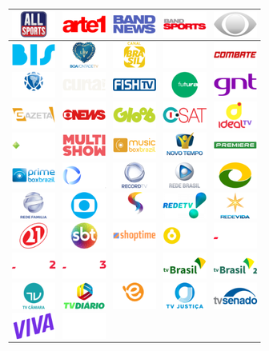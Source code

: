 | ![](https://raw.githubusercontent.com/RevGear/logo/master/Countries/BR/All-Sports.png) | ![](https://raw.githubusercontent.com/RevGear/logo/master/Countries/BR/Arte1.png) | ![](https://raw.githubusercontent.com/RevGear/logo/master/Countries/BR/Band-News.png) | ![](https://raw.githubusercontent.com/RevGear/logo/master/Countries/BR/Band-Sports.png) | ![](https://raw.githubusercontent.com/RevGear/logo/master/Countries/BR/Band.png) | 
|:---:|:---:|:---:|:---:|:---:| 
| ![](https://raw.githubusercontent.com/RevGear/logo/master/Countries/BR/Bis.png) | ![](https://raw.githubusercontent.com/RevGear/logo/master/Countries/BR/Boa-Vontade-TV.png) | ![](https://raw.githubusercontent.com/RevGear/logo/master/Countries/BR/Canal-Brasil.png) | ![](https://raw.githubusercontent.com/RevGear/logo/master/Countries/BR/Canaldo-Boi.png) | ![](https://raw.githubusercontent.com/RevGear/logo/master/Countries/BR/Combate.png) | 
| ![](https://raw.githubusercontent.com/RevGear/logo/master/Countries/BR/Conmebol-TV.png) | ![](https://raw.githubusercontent.com/RevGear/logo/master/Countries/BR/Curta.png) | ![](https://raw.githubusercontent.com/RevGear/logo/master/Countries/BR/Fish-TV.png) | ![](https://raw.githubusercontent.com/RevGear/logo/master/Countries/BR/Futura.png) | ![](https://raw.githubusercontent.com/RevGear/logo/master/Countries/BR/G-N-T.png) | 
| ![](https://raw.githubusercontent.com/RevGear/logo/master/Countries/BR/Gazeta.png) | ![](https://raw.githubusercontent.com/RevGear/logo/master/Countries/BR/Globo-News.png) | ![](https://raw.githubusercontent.com/RevGear/logo/master/Countries/BR/Gloob.png) | ![](https://raw.githubusercontent.com/RevGear/logo/master/Countries/BR/I-Sat-Brazil.png) | ![](https://raw.githubusercontent.com/RevGear/logo/master/Countries/BR/Ideal-TV.png) | 
| ![](https://raw.githubusercontent.com/RevGear/logo/master/Countries/BR/Megapix.png) | ![](https://raw.githubusercontent.com/RevGear/logo/master/Countries/BR/Multishow.png) | ![](https://raw.githubusercontent.com/RevGear/logo/master/Countries/BR/Music-Box-Brazil.png) | ![](https://raw.githubusercontent.com/RevGear/logo/master/Countries/BR/Novo-Tempo.png) | ![](https://raw.githubusercontent.com/RevGear/logo/master/Countries/BR/Premiere.png) | 
| ![](https://raw.githubusercontent.com/RevGear/logo/master/Countries/BR/Prime-Box-Brazil.png) | ![](https://raw.githubusercontent.com/RevGear/logo/master/Countries/BR/Record-News.png) | ![](https://raw.githubusercontent.com/RevGear/logo/master/Countries/BR/Record-TV.png) | ![](https://raw.githubusercontent.com/RevGear/logo/master/Countries/BR/Rede-Brasil.png) | ![](https://raw.githubusercontent.com/RevGear/logo/master/Countries/BR/Rede-CNT.png) | 
| ![](https://raw.githubusercontent.com/RevGear/logo/master/Countries/BR/Rede-Familia.png) | ![](https://raw.githubusercontent.com/RevGear/logo/master/Countries/BR/Rede-Globo.png) | ![](https://raw.githubusercontent.com/RevGear/logo/master/Countries/BR/Rede-Super.png) | ![](https://raw.githubusercontent.com/RevGear/logo/master/Countries/BR/Rede-TV.png) | ![](https://raw.githubusercontent.com/RevGear/logo/master/Countries/BR/Rede-Vida.png) | 
| ![](https://raw.githubusercontent.com/RevGear/logo/master/Countries/BR/Rede21.png) | ![](https://raw.githubusercontent.com/RevGear/logo/master/Countries/BR/S-B-T-Nacional.png) | ![](https://raw.githubusercontent.com/RevGear/logo/master/Countries/BR/Shoptime.png) | ![](https://raw.githubusercontent.com/RevGear/logo/master/Countries/BR/Space-Brazil.png) | ![](https://raw.githubusercontent.com/RevGear/logo/master/Countries/BR/Spor-TV.png) | 
| ![](https://raw.githubusercontent.com/RevGear/logo/master/Countries/BR/Spor-TV2.png) | ![](https://raw.githubusercontent.com/RevGear/logo/master/Countries/BR/Spor-TV3.png) | ![](https://raw.githubusercontent.com/RevGear/logo/master/Countries/BR/Studio-Universal-Brazil.png) | ![](https://raw.githubusercontent.com/RevGear/logo/master/Countries/BR/TV-Brasil.png) | ![](https://raw.githubusercontent.com/RevGear/logo/master/Countries/BR/TV-Brasil2.png) | 
| ![](https://raw.githubusercontent.com/RevGear/logo/master/Countries/BR/TV-Camara.png) | ![](https://raw.githubusercontent.com/RevGear/logo/master/Countries/BR/TV-Diario.png) | ![](https://raw.githubusercontent.com/RevGear/logo/master/Countries/BR/TV-Escola.png) | ![](https://raw.githubusercontent.com/RevGear/logo/master/Countries/BR/TV-Justica.png) | ![](https://raw.githubusercontent.com/RevGear/logo/master/Countries/BR/TV-Senado.png) | 
| ![](https://raw.githubusercontent.com/RevGear/logo/master/Countries/BR/Viva.png) | ![](https://raw.githubusercontent.com/RevGear/logo/master/Countries/BR/WooHoo.png)  | 

